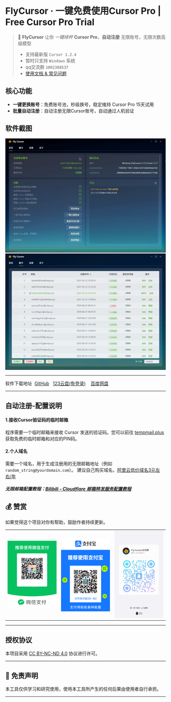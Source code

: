 # FlyCursor · 一键免费使用Cursor Pro | Free Cursor Pro Trial


> 🚀 **FlyCursor** 让你 _一键续杯_ **Cursor Pro**，**自动注册** 无限账号，无限次数高级模型
> - 支持最新版 `Cursor 1.2.4`
> - 暂时只支持 `Windows` 系统
> - qq交流群 `1002388537`
> - [使用文档 & 常见问题](https://docs.qq.com/aio/DUGd6V2t5WUVoQUdG)

## 核心功能
* **一键更换账号**：免费账号池，秒级换号，稳定维持 Cursor Pro 15天试用
* **批量自动注册**：自动注册无限Cursor账号，自动通过人机验证

## 软件截图

<img src="img/截图1.png" width="680" />
<img src="img/截图2.png" width="680" />

---

 软件下载地址&nbsp;&nbsp;[GitHub](https://github.com/liqiang-xxfy/fly-cursor-free/releases/latest) &nbsp; [123云盘(免登录)](https://www.123865.com/s/uY80Td-AtUh) &nbsp;&nbsp; [百度网盘](https://pan.baidu.com/s/1UPg4D4VO_F_47Fl1A7oc8g?pwd=9gmc)

---

## 自动注册-配置说明


#### 1.接收Cursor验证码的临时邮箱

程序需要一个临时邮箱来接收 Cursor 发送的验证码。您可以前往 [tempmail.plus](https://tempmail.plus) 获取免费的临时邮箱和对应的PIN码。


#### 2.个人域名

需要一个域名，用于生成注册用的无限邮箱地址（例如 `random_string@yourdomain.com`）。
建议自己购买域名，[阿里云低价域名3元左右/年](https://wanwang.aliyun.com/domain?spm=5176.30275541.J_ZGek9Blx07Hclc3Ddt9dg.2.6d242f3dOjUe0y&scm=20140722.S_card@@%E4%BA%A7%E5%93%81@@3417315._.ID_card@@%E4%BA%A7%E5%93%81@@3417315-RL_%E5%9F%9F%E5%90%8D-LOC_2024SPSearchCard-OR_ser-PAR1_213e367317506646568403729e0b4e-V_4-RE_new5-P0_0-P1_0)


##### 无限邮箱配置教程：[Bilibili - Cloudflare 邮箱转发服务配置教程](https://www.bilibili.com/opus/951275934028136469)



## 💰 赞赏

如果觉得这个项目对你有帮助，鼓励作者持续更新。

<div align="center">
  <table>
    <tr>
      <td>
        <img src="./img/pay2.png" alt="wechat_pay" width="200"/><br>
      </td>
      <td>
        <img src="./img/pay1.png" alt="alipay" width="200"/><br>
      </td>
      <td>
        <img src="./img/chat.jpg" alt="alipay" width="200"/><br>
      </td>
    </tr>
  </table>
</div>

---

## 授权协议

本项目采用 [CC BY-NC-ND 4.0](https://creativecommons.org/licenses/by-nc-nd/4.0/) 协议进行许可。



---
## 📩 免责声明


本工具仅供学习和研究使用，使用本工具所产生的任何后果由使用者自行承担。 <br>

---


